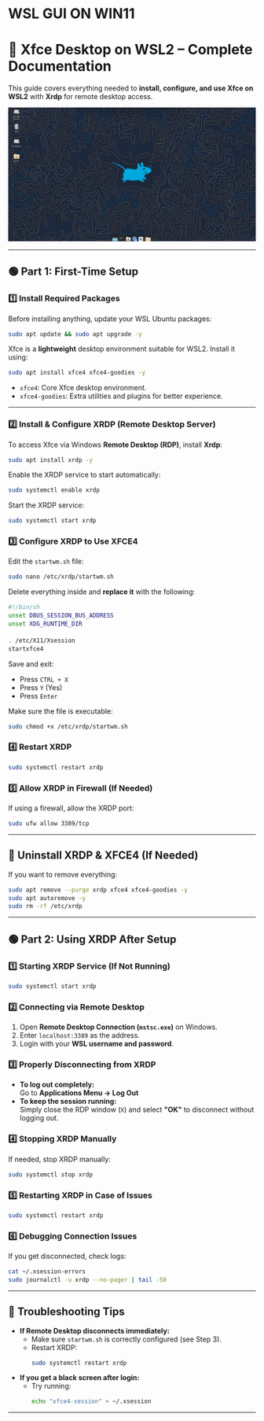 # WSL GUI ON WIN11
# **📖 Xfce Desktop on WSL2 – Complete Documentation**  
This guide covers everything needed to **install, configure, and use Xfce on WSL2** with **Xrdp** for remote desktop access.

![Xfce Desktop](https://raw.githubusercontent.com/dev-arctik/WSL-GUI/refs/heads/main/gui_screenshot.png)


---

## **🟢 Part 1: First-Time Setup**  
### **1️⃣ Install Required Packages**  
Before installing anything, update your WSL Ubuntu packages:  
```bash
sudo apt update && sudo apt upgrade -y
```

Xfce is a **lightweight** desktop environment suitable for WSL2. Install it using:  
```bash
sudo apt install xfce4 xfce4-goodies -y
```
- `xfce4`: Core Xfce desktop environment.  
- `xfce4-goodies`: Extra utilities and plugins for better experience.  

---

### **2️⃣ Install & Configure XRDP (Remote Desktop Server)**  
To access Xfce via Windows **Remote Desktop (RDP)**, install **Xrdp**:  
```bash
sudo apt install xrdp -y
```
Enable the XRDP service to start automatically:  
```bash
sudo systemctl enable xrdp
```
Start the XRDP service:  
```bash
sudo systemctl start xrdp
```

### **3️⃣ Configure XRDP to Use XFCE4**  
Edit the `startwm.sh` file:  
```bash
sudo nano /etc/xrdp/startwm.sh
```
Delete everything inside and **replace it** with the following:  
```bash
#!/bin/sh
unset DBUS_SESSION_BUS_ADDRESS
unset XDG_RUNTIME_DIR

. /etc/X11/Xsession
startxfce4
```
Save and exit:  
- Press `CTRL + X`  
- Press `Y` (Yes)  
- Press `Enter`  

Make sure the file is executable:  
```bash
sudo chmod +x /etc/xrdp/startwm.sh
```

### **4️⃣ Restart XRDP**  
```bash
sudo systemctl restart xrdp
```

### **5️⃣ Allow XRDP in Firewall (If Needed)**
If using a firewall, allow the XRDP port:  
```bash
sudo ufw allow 3389/tcp
```

---

## **🛑 Uninstall XRDP & XFCE4 (If Needed)**  
If you want to remove everything:  
```bash
sudo apt remove --purge xrdp xfce4 xfce4-goodies -y
sudo apt autoremove -y
sudo rm -rf /etc/xrdp
```

---

## **🟢 Part 2: Using XRDP After Setup**  
### **1️⃣ Starting XRDP Service (If Not Running)**  
```bash
sudo systemctl start xrdp
```

### **2️⃣ Connecting via Remote Desktop**  
1. Open **Remote Desktop Connection (`mstsc.exe`)** on Windows.  
2. Enter `localhost:3389` as the address.  
3. Login with your **WSL username and password**.  

### **3️⃣ Properly Disconnecting from XRDP**
- **To log out completely:**  
  Go to **Applications Menu → Log Out**  
- **To keep the session running:**  
  Simply close the RDP window (`X`) and select **"OK"** to disconnect without logging out.  

### **4️⃣ Stopping XRDP Manually**
If needed, stop XRDP manually:  
```bash
sudo systemctl stop xrdp
```

### **5️⃣ Restarting XRDP in Case of Issues**  
```bash
sudo systemctl restart xrdp
```

### **6️⃣ Debugging Connection Issues**  
If you get disconnected, check logs:  
```bash
cat ~/.xsession-errors
sudo journalctl -u xrdp --no-pager | tail -50
```

---

## **🎯 Troubleshooting Tips**
- **If Remote Desktop disconnects immediately:**  
  - Make sure `startwm.sh` is correctly configured (see Step 3).  
  - Restart XRDP:  
    ```bash
    sudo systemctl restart xrdp
    ```  
- **If you get a black screen after login:**  
  - Try running:  
    ```bash
    echo "xfce4-session" > ~/.xsession
    ```

---
